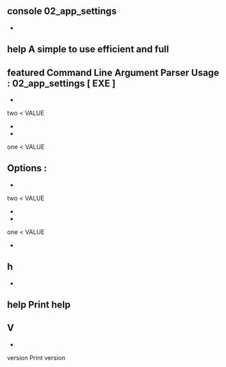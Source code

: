 console
02_app_settings
-
-
help
A
simple
to
use
efficient
and
full
-
featured
Command
Line
Argument
Parser
Usage
:
02_app_settings
[
EXE
]
-
-
two
<
VALUE
>
-
-
one
<
VALUE
>
Options
:
-
-
two
<
VALUE
>
-
-
one
<
VALUE
>
-
h
-
-
help
Print
help
-
V
-
-
version
Print
version
